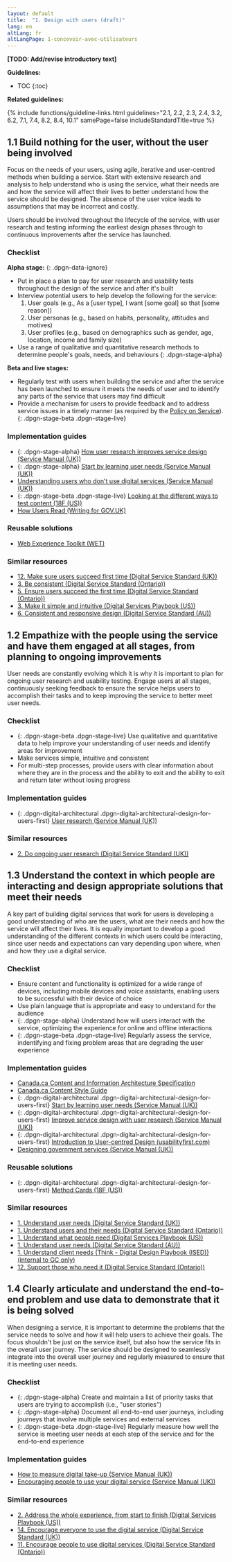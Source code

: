 ```yaml
---
layout: default
title:  "1. Design with users (draft)"
lang: en
altLang: fr
altLangPage: 1-concevoir-avec-utilisateurs
---
```

<div class="dpgn-section-intro-standard">

**[TODO: Add/revise introductory text]**

</div>

<div class="dpgn-section-guidelines">

**Guidelines:**

<!-- markdownlint-disable MD032 -->
- TOC
{:toc}
<!-- markdownlint-enable MD032 -->

</div>

<div class="dpgn-section-guidelines-related">

**Related guidelines:**

{% include functions/guideline-links.html guidelines="2.1, 2.2, 2.3, 2.4, 3.2, 6.2, 7.1, 7.4, 8.2, 8.4, 10.1" samePage=false includeStandardTitle=true %}

</div>

<section class="dpgn-section-guideline">

## 1.1 Build nothing for the user, without the user being involved

<div class="dpgn-section-intro-guideline">

Focus on the needs of your users, using agile, iterative and user-centred methods when building a service. Start with extensive research and analysis to help understand who is using the service, what their needs are and how the service will affect their lives to better understand how the service should be designed. The absence of the user voice leads to assumptions that may be incorrect and costly.

Users should be involved throughout the lifecycle of the service, with user research and testing informing the earliest design phases through to continuous improvements after the service has launched.

</div>

<section class="dpgn-section-checklist">

### Checklist

**Alpha stage:**
{: .dpgn-data-ignore}

<!-- markdownlint-disable MD032 -->
- Put in place a plan to pay for user research and usability tests throughout the design of the service and after it's built
- Interview potential users to help develop the following for the service:
  1. User goals (e.g., As a \[user type\], I want \[some goal\] so that \[some reason\])
  1. User personas (e.g., based on habits, personality, attitudes and motives)
  1. User profiles (e.g., based on demographics such as gender, age, location, income and family size)
- Use a range of qualitative and quantitative research methods to determine people's goals, needs, and behaviours
{: .dpgn-stage-alpha}
<!-- markdownlint-enable MD032 -->

**Beta and live stages:**

<!-- markdownlint-disable MD032 -->
- Regularly test with users when building the service and after the service has been launched to ensure it meets the needs of user and to identify any parts of the service that users may find difficult
- Provide a mechanism for users to provide feedback and to address service issues in a timely manner (as required by the [Policy on Service](https://www.tbs-sct.gc.ca/pol/doc-eng.aspx?id=27916#cha7)).
{: .dpgn-stage-beta .dpgn-stage-live}
<!-- markdownlint-enable MD032 -->

</section>

<section class="dpgn-section-guides">

### Implementation guides

- {: .dpgn-stage-alpha} [How user research improves service design (Service Manual (UK))](https://www.gov.uk/service-manual/user-research/how-user-research-improves-service-design)
- {: .dpgn-stage-alpha} [Start by learning user needs (Service Manual (UK))](https://www.gov.uk/service-manual/user-research/start-by-learning-user-needs)
- [Understanding users who don't use digital services (Service Manual (UK))](https://www.gov.uk/service-manual/user-research/understanding-users-who-dont-use-digital-services)
- {: .dpgn-stage-beta .dpgn-stage-live} [Looking at the different ways to test content (18F (US))](https://18f.gsa.gov/2016/04/19/looking-at-the-different-ways-to-test-content/)
- [How Users Read (Writing for GOV.UK)](https://www.gov.uk/guidance/content-design/writing-for-gov-uk#how-people-read)

</section>

<section class="dpgn-section-solutions">

### Reusable solutions

- [Web Experience Toolkit (WET)](http://wet-boew.github.io/wet-boew/index-en.html)

</section>

<section class="dpgn-section-similar">

### Similar resources

- [12. Make sure users succeed first time (Digital Service Standard (UK))](https://www.gov.uk/service-manual/service-standard/create-a-service-thats-simple)
- [3. Be consistent (Digital Service Standard (Ontario))](https://www.ontario.ca/page/digital-service-standard#section-3)
- [5. Ensure users succeed the first time (Digital Service Standard (Ontario))](https://www.ontario.ca/page/digital-service-standard#section-5)
- [3. Make it simple and intuitive (Digital Services Playbook (US))](https://playbook.cio.gov/#play3)
- [6. Consistent and responsive design (Digital Service Standard (AU))](https://www.dta.gov.au/standard/6-consistent-and-responsive/)

</section>
</section>

<section class="dpgn-section-guideline">

## 1.2 Empathize with the people using the service and have them engaged at all stages, from planning to ongoing improvements

<div class="dpgn-section-intro-guideline">

User needs are constantly evolving which it is why it is important to plan for ongoing user research and usability testing. Engage users at all stages, continuously seeking feedback to ensure the service helps users to accomplish their tasks and to keep improving the service to better meet user needs.

</div>

<section class="dpgn-section-checklist">

### Checklist

- {: .dpgn-stage-beta .dpgn-stage-live} Use qualitative and quantitative data to help improve your understanding of user needs and identify areas for improvement
- Make services simple, intuitive and consistent
- For multi-step processes, provide users with clear information about where they are in the process and the ability to exit and the ability to exit and return later without losing progress

</section>

<section class="dpgn-section-guides">

### Implementation guides

- {: .dpgn-digital-architectural .dpgn-digital-architectural-design-for-users-first} [User research (Service Manual (UK))](https://www.gov.uk/service-manual/user-research)

</section>

<section class="dpgn-section-similar">

### Similar resources

- [2. Do ongoing user research (Digital Service Standard (UK))](https://www.gov.uk/service-manual/service-standard/do-ongoing-user-research)

</section>
</section>

<section class="dpgn-section-guideline">

## 1.3 Understand the context in which people are interacting and design appropriate solutions that meet their needs

<div class="dpgn-section-intro-guideline">

A key part of building digital services that work for users is developing a good understanding of who are the users, what are their needs and how the service will affect their lives. It is equally important to develop a good understanding of the different contexts in which users could be interacting, since user needs and expectations can vary depending upon where, when and how they use a digital service.

</div>

<section class="dpgn-section-checklist">

### Checklist

- Ensure content and functionality is optimized for a wide range of devices, including mobile devices and voice assistants, enabling users to be successful with their device of choice
- Use plain language that is appropriate and easy to understand for the audience
- {: .dpgn-stage-alpha} Understand how will users interact with the service, optimizing the experience for online and offline interactions
- {: .dpgn-stage-beta .dpgn-stage-live} Regularly assess the service, indentifying and fixing problem areas that are degrading the user experience

</section>

<section class="dpgn-section-guides">

### Implementation guides

- [Canada.ca Content and Information Architecture Specification](https://www.canada.ca/en/treasury-board-secretariat/services/government-communications/canada-content-information-architecture-specification.html)
- [Canada.ca Content Style Guide](https://www.canada.ca/en/treasury-board-secretariat/services/government-communications/canada-content-style-guide.html)
- {: .dpgn-digital-architectural .dpgn-digital-architectural-design-for-users-first} [Start by learning user needs (Service Manual (UK))](https://www.gov.uk/service-manual/user-research/start-by-learning-user-needs)
- {: .dpgn-digital-architectural .dpgn-digital-architectural-design-for-users-first} [Improve service design with user research (Service Manual (UK))](https://www.gov.uk/service-manual/user-research/how-user-research-improves-service-design)
- {: .dpgn-digital-architectural .dpgn-digital-architectural-design-for-users-first} [Introduction to User-centred Design (usabilityfirst.com)](http://www.usabilityfirst.com/about-usability/introduction-to-user-centered-design/)
- [Designing government services (Service Manual (UK))](https://www.gov.uk/service-manual/design/introduction-designing-government-services)

</section>

<section class="dpgn-section-solutions">

### Reusable solutions

- {: .dpgn-digital-architectural .dpgn-digital-architectural-design-for-users-first} [Method Cards (18F (US))](https://methods.18f.gov/index.html)

</section>

<section class="dpgn-section-similar">

### Similar resources

- [1. Understand user needs (Digital Service Standard (UK))](https://www.gov.uk/service-manual/service-standard/understand-user-needs)
- [1. Understand users and their needs (Digital Service Standard (Ontario))](https://www.ontario.ca/page/digital-service-standard#section-1)
- [1. Understand what people need (Digital Services Playbook (US))](https://playbook.cio.gov/#play1)
- [1. Understand user needs (Digital Service Standard (AU))](https://www.dta.gov.au/standard/1-user-needs/)
- [1. Understand client needs (Think - Digital Design Playbook (ISED)) (internal to GC only)](http://www.gcpedia.gc.ca/wiki/DDPlayBook_Think#1._Understand_client_needs)
- [12. Support those who need it (Digital Service Standard (Ontario))](https://www.ontario.ca/page/digital-service-standard#section-12)

</section>
</section>

<section class="dpgn-section-guideline">

## 1.4 Clearly articulate and understand the end-to-end problem and use data to demonstrate that it is being solved

<div class="dpgn-section-intro-guideline">

When designing a service, it is important to determine the problems that the service needs to solve and how it will help users to achieve their goals. The focus shouldn't be just on the service itself, but also how the service fits in the overall user journey. The service should be designed to seamlessly integrate into the overall user journey and regularly measured to ensure that it is meeting user needs.

</div>

<section class="dpgn-section-checklist">

### Checklist

- {: .dpgn-stage-alpha} Create and maintain a list of priority tasks that users are trying to accomplish (i.e., "user stories")
- {: .dpgn-stage-alpha} Document all end-to-end user journeys, including journeys that involve multiple services and external services
- {: .dpgn-stage-beta .dpgn-stage-live} Regularly measure how well the service is meeting user needs at each step of the service and for the end-to-end experience

</section>

<section class="dpgn-section-guides">

### Implementation guides

- [How to measure digital take-up (Service Manual (UK))](https://www.gov.uk/service-manual/measuring-success/measuring-digital-take-up)
- [Encouraging people to use your digital service (Service Manual (UK))](https://www.gov.uk/service-manual/helping-people-to-use-your-service/encouraging-people-to-use-your-digital-service)

</section>

<section class="dpgn-section-similar">

### Similar resources

- [2. Address the whole experience, from start to finish (Digital Services Playbook (US))](https://playbook.cio.gov/#play2)
- [14. Encourage everyone to use the digital service (Digital Service Standard (UK))](https://www.gov.uk/service-manual/service-standard/encourage-everyone-to-use-the-digital-service)
- [11. Encourage people to use digital services (Digital Service Standard (Ontario))](https://www.ontario.ca/page/digital-service-standard#section-11)

</section>
</section>
